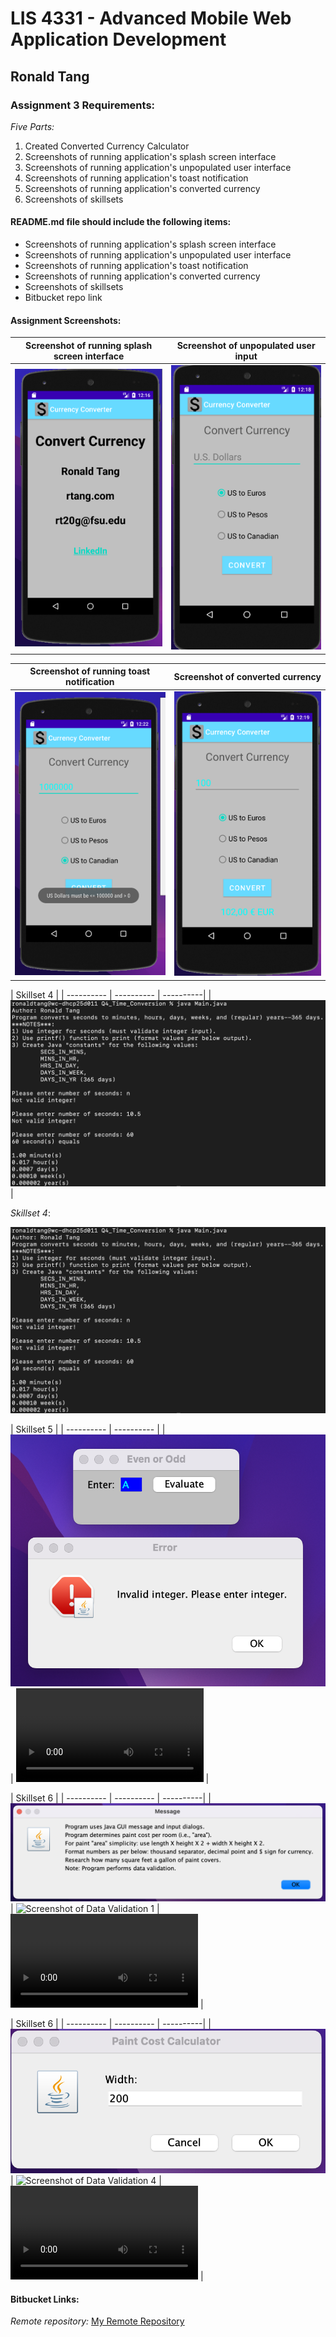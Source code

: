 # LIS 4331 - Advanced Mobile Web Application Development

## Ronald Tang

### Assignment 3 Requirements:

*Five Parts:*

1. Created Converted Currency Calculator
2. Screenshots of running application's splash screen interface
3. Screenshots of running application's unpopulated user interface
4. Screenshots of running application's toast notification
5. Screenshots of running application's converted currency
6. Screenshots of skillsets

#### README.md file should include the following items:

* Screenshots of running application's splash screen interface
* Screenshots of running application's unpopulated user interface
* Screenshots of running application's toast notification
* Screenshots of running application's converted currency
* Screenshots of skillsets
* Bitbucket repo link

#### Assignment Screenshots:

| Screenshot of running splash screen interface | Screenshot of unpopulated user input |
| ---------- | ---------- |
| ![Splash Screen Screenshot](img/splash_screen.png) | ![Unpopulated User Interface Screenshot](img/unpopulated_UI.png) |

| Screenshot of running toast notification | Screenshot of converted currency |
| ---------- | ---------- |
| ![Toast notification Screenshot](img/toast_notification.png) | ![Converted Currency Screenshot](img/converted_currency.png) |

| Skillset 4 | 
| ---------- | ---------- | ----------|
| ![Screenshot of Skillset 4](img/time_conversion.png) | 

*Skillset 4*:

![Skillset 4 Screenshot](img/time_conversion.png "Time Conversion Screenshot")

| Skillset 5 |
| ---------- | ---------- |
| ![Screenshot of No validation](img/1_even_odd.png) | ![Screenshot of Data Validation](img/2_even_odd.mov) |

| Skillset 6 | 
| ---------- | ---------- | ----------|
| ![Screenshot of Message popup](img/1_paint_calculator.png) | ![Screenshot of Data Validation 1](img/2_paintn_calculator.png) | ![Screenshot of Data Validation 2](img/3_paint_calculator.mov) |

| Skillset 6 | 
| ---------- | ---------- | ----------|
| ![Screenshot of Data Validation 3](img/4_paint_calculator.png) | ![Screenshot of Data Validation 4](img/5_paintn_calculator.png) | ![Screenshot of Data Validation 5](img/6_paint_calculator.mov) |

#### Bitbucket Links:

*Remote repository:*
[My Remote Repository](https://bitbucket.org/ronaldtang1/lis4331/ "My Remote Repository")
